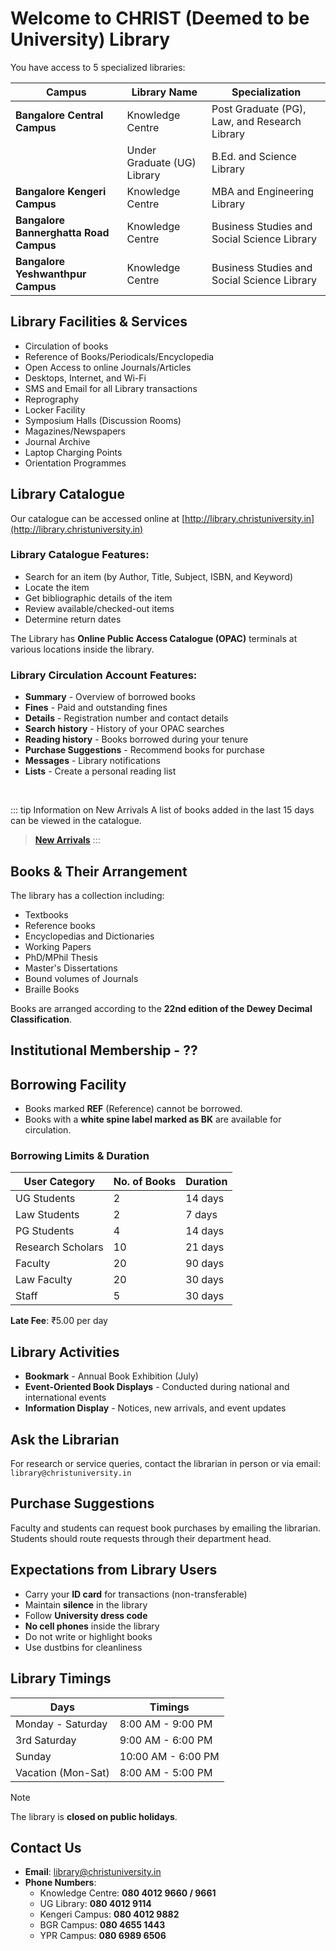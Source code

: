 # Welcome to CHRIST (Deemed to be University) Library

You have access to 5 specialized libraries:


| **Campus**                          | **Library Name**               | **Specialization**                              |
|-------------------------------------|--------------------------------|------------------------------------------------|
| **Bangalore Central Campus**        | Knowledge Centre               | Post Graduate (PG), Law, and Research Library  |
|                                     | Under Graduate (UG) Library    | B.Ed. and Science Library                      |
| **Bangalore Kengeri Campus**        | Knowledge Centre               | MBA and Engineering Library                    |
| **Bangalore Bannerghatta Road Campus** | Knowledge Centre            | Business Studies and Social Science Library    |
| **Bangalore Yeshwanthpur Campus**   | Knowledge Centre               | Business Studies and Social Science Library    |


## Library Facilities & Services
- Circulation of books
- Reference of Books/Periodicals/Encyclopedia
- Open Access to online Journals/Articles
- Desktops, Internet, and Wi-Fi
- SMS and Email for all Library transactions
- Reprography
- Locker Facility
- Symposium Halls (Discussion Rooms)
- Magazines/Newspapers
- Journal Archive
- Laptop Charging Points
- Orientation Programmes

## Library Catalogue
Our catalogue can be accessed online at [http://library.christuniversity.in](http://library.christuniversity.in)

### Library Catalogue Features:
- Search for an item (by Author, Title, Subject, ISBN, and Keyword)
- Locate the item
- Get bibliographic details of the item
- Review available/checked-out items
- Determine return dates

The Library has **Online Public Access Catalogue (OPAC)** terminals at various locations inside the library.


### Library Circulation Account Features:
- **Summary** - Overview of borrowed books
- **Fines** - Paid and outstanding fines
- **Details** - Registration number and contact details
- **Search history** - History of your OPAC searches
- **Reading history** - Books borrowed during your tenure
- **Purchase Suggestions** - Recommend books for purchase
- **Messages** - Library notifications
- **Lists** - Create a personal reading list

<br>

::: tip Information on New Arrivals
A list of books added in the last 15 days can be viewed in the catalogue.
>  **[New Arrivals](https://library.christuniversity.in/upcoming/kelibrary.php#)**
:::

## Books & Their Arrangement
The library has a collection including:
- Textbooks
- Reference books
- Encyclopedias and Dictionaries
- Working Papers
- PhD/MPhil Thesis
- Master's Dissertations
- Bound volumes of Journals
- Braille Books

Books are arranged according to the **22nd edition of the Dewey Decimal Classification**.


## Institutional Membership - ??

## Borrowing Facility
- Books marked **REF** (Reference) cannot be borrowed.
- Books with a **white spine label marked as BK** are available for circulation.

### Borrowing Limits & Duration
| User Category         | No. of Books | Duration |
|----------------------|------------|---------|
| UG Students         | 2          | 14 days |
| Law Students       | 2          | 7 days  |
| PG Students        | 4          | 14 days |
| Research Scholars  | 10         | 21 days |
| Faculty            | 20         | 90 days |
| Law Faculty        | 20         | 30 days |
| Staff              | 5          | 30 days |

**Late Fee**: ₹5.00 per day

## Library Activities
- **Bookmark** - Annual Book Exhibition (July)
- **Event-Oriented Book Displays** - Conducted during national and international events
- **Information Display** - Notices, new arrivals, and event updates

## Ask the Librarian
For research or service queries, contact the librarian in person or via email: `library@christuniversity.in`

## Purchase Suggestions
Faculty and students can request book purchases by emailing the librarian. Students should route requests through their department head.

## Expectations from Library Users
- Carry your **ID card** for transactions (non-transferable)
- Maintain **silence** in the library
- Follow **University dress code**
- **No cell phones** inside the library
- Do not write or highlight books
- Use dustbins for cleanliness


## Library Timings
| Days                  | Timings       |
|----------------------|--------------|
| Monday - Saturday   | 8:00 AM - 9:00 PM |
| 3rd Saturday        | 9:00 AM - 6:00 PM |
| Sunday             | 10:00 AM - 6:00 PM |
| Vacation (Mon-Sat)  | 8:00 AM - 5:00 PM |


> [!NOTE]
> The library is **closed on public holidays**.


## Contact Us
- **Email**: [library@christuniversity.in](mailto:library@christuniversity.in)
- **Phone Numbers**:
  - Knowledge Centre: **080 4012 9660 / 9661**
  - UG Library: **080 4012 9114**
  - Kengeri Campus: **080 4012 9882**
  - BGR Campus: **080 4655 1443**
  - YPR Campus: **080 6989 6506**


